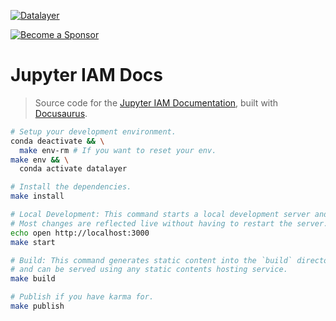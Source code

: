 [![Datalayer](https://assets.datalayer.design/datalayer-25.svg)](https://datalayer.io)

[![Become a Sponsor](https://img.shields.io/static/v1?label=Become%20a%20Sponsor&message=%E2%9D%A4&logo=GitHub&style=flat&color=1ABC9C)](https://github.com/sponsors/datalayer)

# Jupyter IAM Docs

> Source code for the [Jupyter IAM Documentation](https://clouder.sh), built with [Docusaurus](https://docusaurus.io).

```bash
# Setup your development environment.
conda deactivate && \
  make env-rm # If you want to reset your env.
make env && \
  conda activate datalayer
```

```bash
# Install the dependencies.
make install
```

```bash
# Local Development: This command starts a local development server and opens up a browser window.
# Most changes are reflected live without having to restart the server.
echo open http://localhost:3000
make start
```

```bash
# Build: This command generates static content into the `build` directory 
# and can be served using any static contents hosting service.
make build
```

```bash
# Publish if you have karma for.
make publish
```
